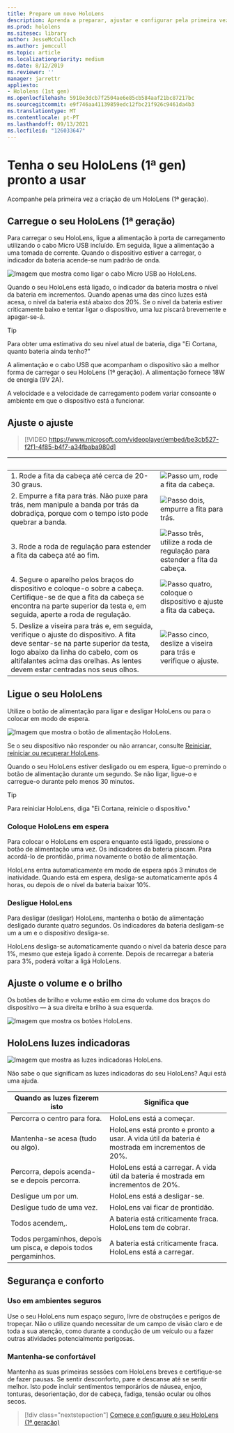 ```yaml
---
title: Prepare um novo HoloLens
description: Aprenda a preparar, ajustar e configurar pela primeira vez o seu dispositivo de realidade mista HoloLens (1ª gen).
ms.prod: hololens
ms.sitesec: library
author: JesseMcCulloch
ms.author: jemccull
ms.topic: article
ms.localizationpriority: medium
ms.date: 8/12/2019
ms.reviewer: ''
manager: jarrettr
appliesto:
- Hololens (1st gen)
ms.openlocfilehash: 5918e3dcb7f2504ae6e85cb584aaf21bc87217bc
ms.sourcegitcommit: e9f746aa41139859edc12fbc21f926c9461da4b3
ms.translationtype: MT
ms.contentlocale: pt-PT
ms.lasthandoff: 09/13/2021
ms.locfileid: "126033647"
---
```

# <a name="get-your-hololens-1st-gen-ready-to-use"></a>Tenha o seu HoloLens (1ª gen) pronto a usar

Acompanhe pela primeira vez a criação de um HoloLens (1ª geração).

## <a name="charge-your-hololens-1st-gen"></a>Carregue o seu HoloLens (1ª geração)

Para carregar o seu HoloLens, ligue a alimentação à porta de carregamento utilizando o cabo Micro USB incluído. Em seguida, ligue a alimentação a uma tomada de corrente. Quando o dispositivo estiver a carregar, o indicador da bateria acende-se num padrão de onda.

![Imagem que mostra como ligar o cabo Micro USB ao HoloLens.](./images/hololens-charging.png)

Quando o seu HoloLens está ligado, o indicador da bateria mostra o nível da bateria em incrementos. Quando apenas uma das cinco luzes está acesa, o nível da bateria está abaixo dos 20%. Se o nível da bateria estiver criticamente baixo e tentar ligar o dispositivo, uma luz piscará brevemente e apagar-se-á.

> [!TIP]
> Para obter uma estimativa do seu nível atual de bateria, diga "Ei Cortana, quanto bateria ainda tenho?"

A alimentação e o cabo USB que acompanham o dispositivo são a melhor forma de carregar o seu HoloLens (1ª geração).  A alimentação fornece 18W de energia (9V 2A).

A velocidade e a velocidade de carregamento podem variar consoante o ambiente em que o dispositivo está a funcionar.

## <a name="adjust-fit"></a>Ajuste o ajuste

> [!VIDEO https://www.microsoft.com/videoplayer/embed/be3cb527-f2f1-4f85-b4f7-a34fbaba980d]

| &nbsp; | &nbsp; |
|:--- |:--- |
|1. Rode a fita da cabeça até cerca de 20-30 graus.|![Passo um, rode a fita da cabeça.](./images/FitGuideStep1.png)|
|2. Empurre a fita para trás. Não puxe para trás, nem manipule a banda por trás da dobradiça, porque com o tempo isto pode quebrar a banda.|![Passo dois, empurre a fita para trás.](./images/FitGuideStep2.png)|
|3. Rode a roda de regulação para estender a fita da cabeça até ao fim. |![Passo três, utilize a roda de regulação para estender a fita da cabeça.](./images/FitGuideStep3.png)|
|4. Segure o aparelho pelos braços do dispositivo e coloque-o sobre a cabeça. Certifique-se de que a fita da cabeça se encontra na parte superior da testa e, em seguida, aperte a roda de regulação.|![Passo quatro, coloque o dispositivo e ajuste a fita da cabeça.](./images/FitGuideStep4.png)|
|5. Deslize a viseira para trás e, em seguida, verifique o ajuste do dispositivo. A fita deve sentar-se na parte superior da testa, logo abaixo da linha do cabelo, com os altifalantes acima das orelhas. As lentes devem estar centradas nos seus olhos.|![Passo cinco, deslize a viseira para trás e verifique o ajuste.](./images/FitGuideSetep5.png)|

## <a name="turn-on-your-hololens"></a>Ligue o seu HoloLens

Utilize o botão de alimentação para ligar e desligar HoloLens ou para o colocar em modo de espera.

![Imagem que mostra o botão de alimentação HoloLens.](./images/hololens-power.png)

Se o seu dispositivo não responder ou não arrancar, consulte [Reiniciar, reiniciar ou recuperar HoloLens](hololens-restart-recover.md).

Quando o seu HoloLens estiver desligado ou em espera, ligue-o premindo o botão de alimentação durante um segundo. Se não ligar, ligue-o e carregue-o durante pelo menos 30 minutos.

> [!TIP]
> Para reiniciar HoloLens, diga "Ei Cortana, reinicie o dispositivo."

### <a name="put-hololens-in-standby"></a>Coloque HoloLens em espera

Para colocar o HoloLens em espera enquanto está ligado, pressione o botão de alimentação uma vez. Os indicadores da bateria piscam. Para acordá-lo de prontidão, prima novamente o botão de alimentação.

HoloLens entra automaticamente em modo de espera após 3 minutos de inatividade. Quando está em espera, desliga-se automaticamente após 4 horas, ou depois de o nível da bateria baixar 10%.

### <a name="shut-down-hololens"></a>Desligue HoloLens

Para desligar (desligar) HoloLens, mantenha o botão de alimentação desligado durante quatro segundos. Os indicadores da bateria desligam-se um a um e o dispositivo desliga-se.

HoloLens desliga-se automaticamente quando o nível da bateria desce para 1%, mesmo que esteja ligado à corrente. Depois de recarregar a bateria para 3%, poderá voltar a ligá HoloLens.

## <a name="adjust-volume-and-brightness"></a>Ajuste o volume e o brilho

Os botões de brilho e volume estão em cima do volume dos braços do dispositivo &mdash; à sua direita e brilho à sua esquerda.

![Imagem que mostra os botões HoloLens.](./images/hololens-buttons.jpg)

## <a name="hololens-indicator-lights"></a>HoloLens luzes indicadoras

![Imagem que mostra as luzes indicadoras HoloLens.](./images/hololens-lights.png)

Não sabe o que significam as luzes indicadoras do seu HoloLens? Aqui está uma ajuda.

|Quando as luzes fizerem isto |Significa que |
|---|---|
|Percorra o centro para fora. |HoloLens está a começar. |
|Mantenha-se acesa (tudo ou algo). |HoloLens está pronto e pronto a usar. A vida útil da bateria é mostrada em incrementos de 20%. |
|Percorra, depois acenda-se e depois percorra. |HoloLens está a carregar. A vida útil da bateria é mostrada em incrementos de 20%. |
|Desligue um por um. |HoloLens está a desligar-se. |
|Desligue tudo de uma vez. |HoloLens vai ficar de prontidão. |
|Todos acendem,. |A bateria está criticamente fraca. HoloLens tem de cobrar. |
|Todos pergaminhos, depois um pisca, e depois todos pergaminhos. |A bateria está criticamente fraca. HoloLens está a carregar. |

## <a name="safety-and-comfort"></a>Segurança e conforto

### <a name="use-in-safe-surroundings"></a>Uso em ambientes seguros

Use o seu HoloLens num espaço seguro, livre de obstruções e perigos de tropeçar. Não o utilize quando necessitar de um campo de visão claro e de toda a sua atenção, como durante a condução de um veículo ou a fazer outras atividades potencialmente perigosas.

### <a name="stay-comfortable"></a>Mantenha-se confortável

Mantenha as suas primeiras sessões com HoloLens breves e certifique-se de fazer pausas. Se sentir desconforto, pare e descanse até se sentir melhor. Isto pode incluir sentimentos temporários de náusea, enjoo, tonturas, desorientação, dor de cabeça, fadiga, tensão ocular ou olhos secos.

> [!div class="nextstepaction"]
> [Comece e configuure o seu HoloLens (1ª geração)](hololens1-start.md)
